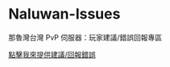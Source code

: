 # Naluwan-Issues
那魯灣台灣 PvP 伺服器：玩家建議/錯誤回報專區

<a href="https://github.com/lulu2002/Naluwan-Suggestions/issues/new">點擊我來提供建議/回報錯誤</a>
